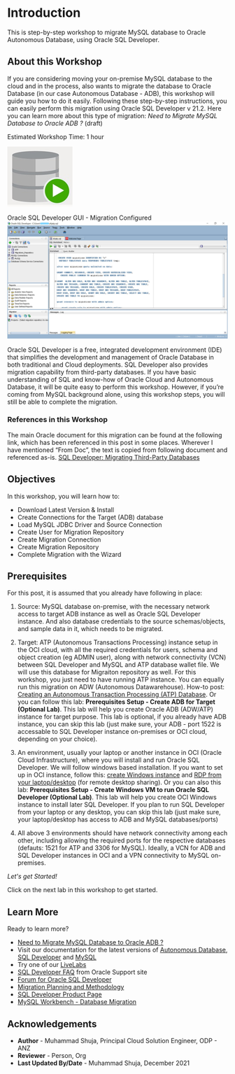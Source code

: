 # Introduction

This is step-by-step workshop to migrate MySQL database to Oracle Autonomous Database, using Oracle SQL Developer. 

## About this Workshop

If you are considering moving your on-premise MySQL database to the cloud and in the process, also wants to migrate the database to Oracle Database (in our case Autonomous Database - ADB), this workshop will guide you how to do it easily. Following these step-by-step instructions, you can easily perform this migration using Oracle SQL Developer v 21.2. Here you can learn more about this type of migration: _Need to Migrate MySQL Database to Oracle ADB ?_ (draft)


Estimated Workshop Time: 1 hour

![Oracle SQL Developer icon](images/sqldv.jpg " ")

Oracle SQL Developer GUI - Migration Configured 
![Oracle SQL Developer UI](images/sqldevUI.jpg " ")


Oracle SQL Developer is a free, integrated development environment (IDE) that simplifies the development and management of Oracle Database in both traditional and Cloud deployments. SQL Developer also provides migration capability from third-party databases. If you have basic understanding of SQL and know-how of Oracle Cloud and Autonomous Database, it will be quite easy to perform this workshop. However, if you’re coming from MySQL background alone, using this workshop steps, you will still be able to complete the migration. 

### References in this Workshop

The main Oracle document for this migration can be found at the following link, which has been referenced in this post in some places. Wherever I have mentioned “From Doc”, the text is copied from following document and referenced as-is. [SQL Developer: Migrating Third-Party Databases](https://docs.oracle.com/en/database/oracle/sql-developer/21.2/rptug/migrating-third-party-databases.html)


## Objectives

In this workshop, you will learn how to:
* Download Latest Version & Install
* Create Connections for the Target (ADB) database
* Load MySQL JDBC Driver and Source Connection
* Create User for Migration Repository
* Create Migration Connection
* Create Migration Repository
* Complete Migration with the Wizard

## Prerequisites 

For this post, it is assumed that you already have following in place:

1. Source: MySQL database on-premise, with the necessary network access to target ADB instance as well as Oracle SQL Developer instance. And also database credentials to the source schemas/objects, and sample data in it, which needs to be migrated.

2. Target: ATP (Autonomous Transactions Processing) instance setup in the OCI cloud, with all the required credentials for users, schema and object creation (eg ADMIN user), along with network connectivity (VCN) between SQL Developer and MySQL and ATP database wallet file. We will use this database for Migraiton repository as well. For this workshop, you just need to have running ATP instance. You can equally run this migration on ADW (Autonomous Datawarehouse). How-to post: [Creating an Autonomous Transaction Processing (ATP) Database](https://blogs.oracle.com/weblogicserver/post/creating-an-autonomous-transaction-processing-atp-database).  Or you can follow this lab: **Prerequisites Setup - Create ADB for Target (Optional Lab)**. This lab will help you create Oracle ADB (ADW/ATP) instance for target purpose. This lab is optional, if you already have ADB instance, you can skip this lab (just make sure, your ADB - port 1522 is accessable to SQL Developer instance on-premises or OCI cloud, depending on your choice).

3. An environment, usually your laptop or another instance in OCI (Oracle Cloud Infrastructure), where you will install and run Oracle SQL Developer. We will follow windows based installation. If you want to set up in OCI instance, follow this: [create Windows instance](https://docs.oracle.com/en-us/iaas/Content/GSG/Reference/overviewworkflowforWindows.htm) and [RDP from your laptop/desktop](https://blogs.oracle.com/pcoe/post/enable-windows-instance-access-via-rdp-on-oracle-compute-cloud-service) (for remote desktop sharing). Or you can also this  lab: **Prerequisites Setup - Create Windows VM to run Oracle SQL Developer (Optional Lab)**. This lab will help you create OCI Windows instance to install later SQL Developer. If you plan to run SQL Developer from your laptop or any desktop, you can skip this lab (just make sure, your laptop/desktop has access to ADB and MySQL databases/ports)

4. All above 3 environments should have network connectivity among each other, including allowing the required ports for the respective databases (defauts: 1521 for ATP and 3306 for MySQL). Ideally, a VCN for ADB and SQL Developer instances in OCI and a VPN connectivity to MySQL on-premises. 

*Let's get Started!*

Click on the next lab in this workshop to get started.

## Learn More

Ready to learn more?
* [Need to Migrate MySQL Database to Oracle ADB ?](http://docs.oracle.com)
* Visit our documentation for the latest versions of [Autonomous Database](https://docs.oracle.com/en/cloud/paas/atp-cloud/index.html), [SQL Developer](https://docs.oracle.com/en/database/oracle/sql-developer/21.2/index.html) and [MySQL](https://dev.mysql.com/doc/)
* Try one of our [LiveLabs](https://apexapps.oracle.com/pls/apex/dbpm/r/livelabs/home?session=110185877771466)
* [SQL Developer FAQ](https://support.oracle.com/epmos/faces/DocumentDisplay?_afrLoop=170592697647624&id=2345874.1&_afrWindowMode=0&_adf.ctrl-state=u1oixgz95_4) from Oracle Support site 
* [Forum for Oracle SQL Developer](https://community.oracle.com/tech/developers/categories/sql_developer)
* [Migration Planning and Methodology](https://www.oracle.com/database/technologies/migration/mig-planning.html)
* [SQL Developer Product Page](https://www.oracle.com/database/technologies/appdev/sqldeveloper-landing.html)
* [MySQL Workbench - Database Migration](https://www.mysql.com/products/workbench/migrate/)


## Acknowledgements
* **Author** - Muhammad Shuja, Principal Cloud Solution Engineer, ODP - ANZ
* **Reviewer** - Person, Org
* **Last Updated By/Date** - Muhammad Shuja, December 2021

